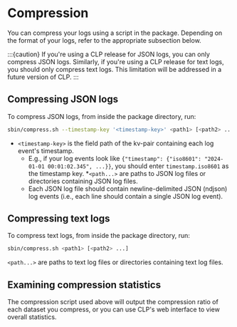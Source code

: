 # Compression

You can compress your logs using a script in the package. Depending on the format of your logs,
refer to the appropriate subsection below.

:::{caution}
If you're using a CLP release for JSON logs, you can only compress JSON logs. Similarly, if you're
using a CLP release for text logs, you should only compress text logs. This limitation will be
addressed in a future version of CLP.
::: 

## Compressing JSON logs

To compress JSON logs, from inside the package directory, run:

```bash
sbin/compress.sh --timestamp-key '<timestamp-key>' <path1> [<path2> ...]
```

* `<timestamp-key>` is the field path of the kv-pair containing each log event's timestamp.
    * E.g., if your log events look like
      `{"timestamp": {"iso8601": "2024-01-01 00:01:02.345", ...}}`, you should enter
      `timestamp.iso8601` as the timestamp key.
*`<path...>` are paths to JSON log files or directories containing JSON log files.
    * Each JSON log file should contain newline-delimited JSON (ndjson) log events (i.e., each line
      should contain a single JSON log event).

## Compressing text logs

To compress text logs, from inside the package directory, run:

```bash
sbin/compress.sh <path1> [<path2> ...]
```

`<path...>` are paths to text log files or directories containing text log files.

## Examining compression statistics

The compression script used above will output the compression ratio of each dataset you compress, or
you can use CLP's web interface to view overall statistics.
